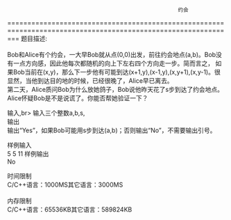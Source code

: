                                                            约会
 ===============================================================================================================
 题目描述:<br>								
    Bob和Alice有个约会，一大早Bob就从点(0,0)出发，前往约会地点(a,b)。Bob没有一点方向感，因此他每次都随机的向上下左右四个方向走一步。简而言之，
如果Bob当前在(x,y)，那么下一步他有可能到达(x+1,y),(x-1,y),(x,y+1),(x,y-1)。很显然，当他到达目的地的时候，已经很晚了，Alice早已离去。<br>
第二天，Alice质问Bob为什么放她鸽子，Bob说他昨天花了s步到达了约会地点。Alice怀疑Bob是不是说谎了。你能否帮她验证一下？
								
输入,br>
输入三个整数a,b,s,<br> 
输出<br> 
输出“Yes”，如果Bob可能用s步到达(a,b)；否则输出“No”，不需要输出引号。<br> 

样例输入<br> 
5 5 11
样例输出<br> 
No

时间限制<br> 
C/C++语言：1000MS其它语言：3000MS<br> 	
内存限制<br> 
C/C++语言：65536KB其它语言：589824KB<br> 

